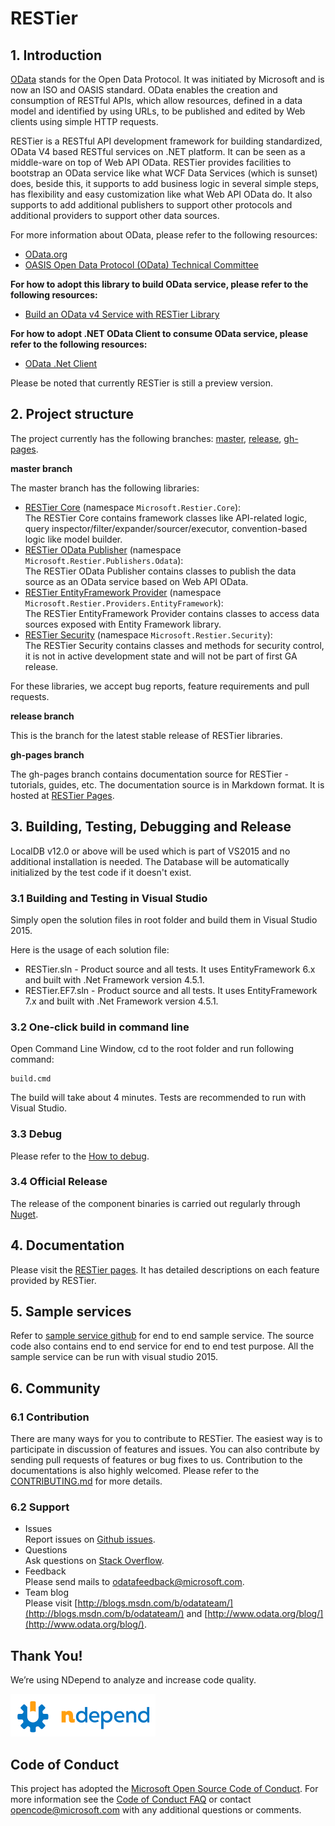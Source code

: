 # RESTier
## 1. Introduction
[OData](http://www.odata.org/ "OData") stands for the Open Data Protocol. It was initiated by Microsoft and is now an ISO and OASIS standard. OData enables the creation and consumption of RESTful APIs, which allow resources, defined in a data model and identified by using URLs, to be published and edited by Web clients using simple HTTP requests.

RESTier is a RESTful API development framework for building standardized, OData V4 based RESTful services on .NET platform. It can be seen as a middle-ware on top of Web API OData. RESTier provides facilities to bootstrap an OData service like what WCF Data Services (which is sunset) does, beside this, it supports to add business logic in several simple steps, has flexibility and easy customization like what Web API OData do. It also supports to add additional publishers to support other protocols and additional providers to support other data sources.

For more information about OData, please refer to the following resources:
- [OData.org](http://www.odata.org/)
- [OASIS Open Data Protocol (OData) Technical Committee](https://www.oasis-open.org/committees/tc_home.php?wg_abbrev=odata)

**For how to adopt this library to build OData service, please refer to the following resources:**
- [Build an OData v4 Service with RESTier Library](http://odata.github.io/RESTier/#01-01-Introduction)

**For how to adopt .NET OData Client to consume OData service, please refer to the following resources:**
- [OData .Net Client](http://odata.github.io/odata.net/#04-01-basic-crud-operations)

Please be noted that currently RESTier is still a preview version.

## 2. Project structure
The project currently has the following branches: [master](https://github.com/OData/RESTier/tree/master), [release](https://github.com/OData/RESTier/tree/release), [gh-pages](https://github.com/OData/RESTier/tree/gh-pages).

**master branch**

The master branch has the following libraries:
- [RESTier Core](https://www.nuget.org/packages/Microsoft.Restier.Core/) (namespace `Microsoft.Restier.Core`):<br />The RESTier Core contains framework classes like API-related logic, query inspector/filter/expander/sourcer/executor, convention-based logic like model builder.
- [RESTier OData Publisher](https://www.nuget.org/packages/Microsoft.Restier.Publishers.Odata/) (namespace `Microsoft.Restier.Publishers.Odata`):<br />The RESTier OData Publisher contains classes to publish the data source as an OData service based on Web API OData.
- [RESTier EntityFramework Provider](https://www.nuget.org/packages/Microsoft.Restier.Providers.EntityFramework/) (namespace `Microsoft.Restier.Providers.EntityFramework`):<br />The RESTier EntityFramework Provider contains classes to access data sources exposed with Entity Framework library.
- [RESTier Security](https://www.nuget.org/packages/Microsoft.Restier.Security/) (namespace `Microsoft.Restier.Security`):<br />The RESTier Security contains classes and methods for security control, it is not in active development state and will not be part of first GA release.

For these libraries, we accept bug reports, feature requirements and pull requests. 

**release branch**

This is the branch for the latest stable release of RESTier libraries.

**gh-pages branch**

The gh-pages branch contains documentation source for RESTier - tutorials, guides, etc.  The documentation source is in Markdown format. It is hosted at [RESTier Pages](http://odata.github.io/RESTier "RESTier Pages").

## 3. Building, Testing, Debugging and Release
LocalDB v12.0 or above will be used which is part of VS2015 and no additional installation is needed. The Database will be automatically initialized by the test code if it doesn't exist.

### 3.1 Building and Testing in Visual Studio
Simply open the solution files in root folder and build them in Visual Studio 2015.

Here is the usage of each solution file:
- RESTier.sln - Product source and all tests. It uses EntityFramework 6.x and built with .Net Framework version 4.5.1.
- RESTier.EF7.sln - Product source and all tests. It uses EntityFramework 7.x and built with .Net Framework version 4.5.1.

### 3.2 One-click build in command line
Open Command Line Window, cd to the root folder and run following command:

```
build.cmd
```

The build will take about 4 minutes. Tests are recommended to run with Visual Studio.

### 3.3 Debug
Please refer to the [How to debug](http://odata.github.io/WebApi/10-01-debug-webapi-source).

### 3.4 Official Release
The release of the component binaries is carried out regularly through [Nuget](http://www.nuget.org/).

## 4. Documentation
Please visit the [RESTier pages](http://odata.github.io/RESTier). It has detailed descriptions on each feature provided by RESTier.

## 5. Sample services
Refer to [sample service github](https://github.com/OData/ODataSamples/tree/master/RESTier) for end to end sample service. The source code also contains end to end service for end to end test purpose. All the sample service can be run with visual studio 2015.

## 6. Community
### 6.1 Contribution
There are many ways for you to contribute to RESTier. The easiest way is to participate in discussion of features and issues. You can also contribute by sending pull requests of features or bug fixes to us. Contribution to the documentations is also highly welcomed. Please refer to the [CONTRIBUTING.md](https://github.com/OData/RESTier/blob/master/.github/CONTRIBUTING.md) for more details.

### 6.2 Support
- Issues<br />Report issues on [Github issues](https://github.com/OData/RESTier/issues).
- Questions<br />Ask questions on [Stack Overflow](http://stackoverflow.com/questions/ask?tags=odata).
- Feedback<br />Please send mails to [odatafeedback@microsoft.com](mailto:odatafeedback@microsoft.com).
- Team blog<br />Please visit [http://blogs.msdn.com/b/odatateam/](http://blogs.msdn.com/b/odatateam/) and [http://www.odata.org/blog/](http://www.odata.org/blog/).

## Thank You!

We’re using NDepend to analyze and increase code quality.

[![NDepend](images/ndependlogo.png)](http://www.ndepend.com)

## Code of Conduct

This project has adopted the [Microsoft Open Source Code of Conduct](https://opensource.microsoft.com/codeofconduct/). For more information see the [Code of Conduct FAQ](https://opensource.microsoft.com/codeofconduct/faq/) or contact [opencode@microsoft.com](mailto:opencode@microsoft.com) with any additional questions or comments.
